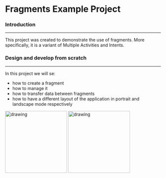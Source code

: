 # Fragments Example Project

### Introduction
___
This project was created to demonstrate the use of fragments. More specifically, it is a variant of Multiple Activities and Intents.

### Design and develop from scratch
___
In this project we will se:
* how to create a fragment
* how to manage it
* how to transfer data between fragments
* how to have a different layout of the application in portrait and landscape mode respectively

<img src="https://github.com/amarkouzis/Fragments_Example_Project/assets/115666194/881ef0ae-8c8a-47fa-8f65-ad88193a986d" alt="drawing" width="200"/>
<img src="https://github.com/amarkouzis/Fragments_Example_Project/assets/115666194/5d86c220-35ce-4c00-8fc6-3dbb5b73bee8" alt="drawing" width="200"/>
